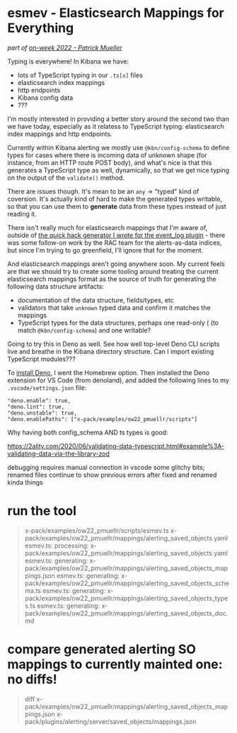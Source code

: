 # esmev - Elasticsearch Mappings for Everything

_part of [on-week 2022 - Patrick Mueller](./README.md)_

Typing is everywhere!  In Kibana we have:

- lots of TypeScript typing in our `.ts[x]` files
- elasticsearch index mappings
- http endpoints
- Kibana config data
- ???

I'm mostly interested in providing a better story around the second
two than we have today, especially as it relatess to TypeScript typing:
elasticsearch index mappings and http endpoints.

Currently within Kibana alerting we mostly use `@kbn/config-schema` to
define types for cases where there is incoming data of unknown shape
(for instance, from an HTTP route POST body), and what's nice is that
this generates a TypeScript type as well, dynamically, so that we
get nice typing on the output of the `validate()` method.

There are issues though.  It's mean to be an `any` -> "typed" kind of
coversion.  It's actually kind of hard to make the generated types
writable, so that you can use them to **generate** data from these
types instead of just reading it.

There isn't really much for elasticsearch mappings that I'm aware of,
outside of 
[the quick hack generator I wrote for the event_log plugin](https://github.com/elastic/kibana/blob/main/x-pack/plugins/event_log/generated/README.md) - there was some follow-on work by the RAC team for the
alerts-as-data indices, but since I'm trying to go greenfield, I'll
ignore that for the moment.

And elasticsearch mappings aren't going anywhere soon.  My current feels
are that we should try to create some tooling around treating the
current elasticsearch mappings format as the source of truth for
generating the following data structure artifacts:

- documentation of the data structure, fields/types, etc
- validators that take `unknown` typed data and confirm it matches the
  mappings
- TypeScript types for the data structures, perhaps one read-only (
  (to match `@kbn/config-schema`) and one writable?

Going to try this in Deno as well.  See how well top-level Deno CLI
scripts live and breathe in the Kibana directory structure.  Can I 
import existing TypeScript modules???

To [install Deno](https://deno.land/#installation), I went the Homebrew
option.  Then installed the Deno extension for VS Code (from denoland),
and added the following lines to my `.vscode/settings.json` file:

    "deno.enable": true,
    "deno.lint": true,
    "deno.unstable": true,
    "deno.enablePaths": ["x-pack/examples/ow22_pmuellr/scripts"]





Why having both config_schema AND ts types is good:

https://2ality.com/2020/06/validating-data-typescript.html#example%3A-validating-data-via-the-library-zod


debugging requires manual connection in vscode
some glitchy bits; renamed files continue to show previous errors after fixed and renamed kinda things

# run the tool
> x-pack/examples/ow22_pmuellr/scripts/esmev.ts x-pack/examples/ow22_pmuellr/mappings/alerting_saved_objects.yaml
esmev.ts: processing: x-pack/examples/ow22_pmuellr/mappings/alerting_saved_objects.yaml
esmev.ts: generating: x-pack/examples/ow22_pmuellr/mappings/alerting_saved_objects_mappings.json
esmev.ts: generating: x-pack/examples/ow22_pmuellr/mappings/alerting_saved_objects_schema.ts
esmev.ts: generating: x-pack/examples/ow22_pmuellr/mappings/alerting_saved_objects_types.ts
esmev.ts: generating: x-pack/examples/ow22_pmuellr/mappings/alerting_saved_objects_doc.md

# compare generated alerting SO mappings to currently mainted one: no diffs!
> diff x-pack/examples/ow22_pmuellr/mappings/alerting_saved_objects_mappings.json x-pack/plugins/alerting/server/saved_objects/mappings.json